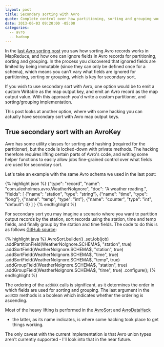 ```yaml
---
layout: post
title: Secondary sorting with Avro
quote: Complete control over how partitioning, sorting and grouping work with Avro map output keys.
date: 2013-06-03 09:20:00 -05:00
categories:
  -- avro
  -- hadoop
---
```


In the [last Avro sorting post](http://grepalex.com/2013/05/28/avro-builtin-sorting/)
 you saw how sorting Avro records works in MapReduce, and how one can ignore fields in
Avro records for partitioning, sorting and grouping. In the process you discovered that ignored fields
are limited by being immutable (since they can only be defined once for a schema), which means you
can't vary what fields are ignored
for partitioning, sorting or grouping, which is key for secondary sort.

If you wish to use secondary sort with Avro, one option would be to emit a custom Writable as the map
output key, and emit an Avro record as the map output value. With this approach you'd write a custom
partitioner, and sorting/grouping implementation.

This post looks at another option, where with some hacking you can actually have secondary sort with Avro map output keys.

## True secondary sort with an AvroKey

Avro has some utility classes for sorting and hashing (required for the partitioner), but the code is locked-down with
private methods. The hacking therefore requires lifting certain parts of Avro's code, and writing some helper functions
to easily allow jobs fine-grained control over what fields are used for secondary sort.

Let's take an example with the same Avro schema we used in the last post:

{% highlight json %}
{"type": "record", "name": "com.alexholmes.avro.WeatherNoIgnore",
 "doc": "A weather reading.",
 "fields": [
     {"name": "station", "type": "string"},
     {"name": "time", "type": "long"},
     {"name": "temp", "type": "int"},
     {"name": "counter", "type": "int", "default": 0}
 ]
}
{% endhighlight %}

For secondary sort you may imagine a scenario where you want to partition output records by the station, sort
records using the station, time and temp fields, and finally group by the station and time fields. The code
to do this is as follows  [GitHub source](https://github.com/alexholmes/avro-sorting/blob/master/src/main/java/com/alexholmes/avro/sort/avrokey/AvroSortCustom.java):

{% highlight java %}
AvroSort.builder()
    .setJob(job)
    .addPartitionField(WeatherNoIgnore.SCHEMA$, "station", true)
    .addSortField(WeatherNoIgnore.SCHEMA$, "station", true)
    .addSortField(WeatherNoIgnore.SCHEMA$, "time", true)
    .addSortField(WeatherNoIgnore.SCHEMA$, "temp", true)
    .addGroupField(WeatherNoIgnore.SCHEMA$, "station", true)
    .addGroupField(WeatherNoIgnore.SCHEMA$, "time", true)
    .configure();
{% endhighlight %}

The ordering of the `addXXX` calls is significant, as it determines the order in which fields are used for sorting and
grouping. The last argument in the `addXXX` methods is a boolean which indicates whether the ordering is ascending.

Most of the heavy lifting is performed in the
[AvroSort](https://github.com/alexholmes/avro-sorting/blob/master/src/main/java/com/alexholmes/avro/sort/avrokey/AvroSort.java)
 and
 [AvroDataHack](https://github.com/alexholmes/avro-sorting/blob/master/src/main/java/org/apache/avro/io/AvroDataHack.java)
 - the latter, as its name indicates, is where some hacking took place to get things working.

The only caveat with the current implementation is that Avro union types aren't currently supported - I'll look
into that in the near future.
